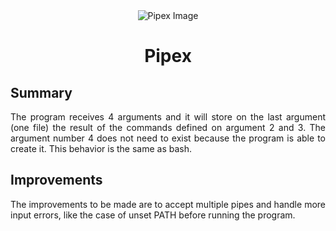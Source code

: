 <div style="text-align: center;">
    <img src="https://www.42porto.com/wp-content/uploads/2024/08/42-Porto-Horizontal.png" alt="Pipex Image" />
    <h1>Pipex</h1>
</div>
<div style="text-align: justify;">
    <h2>Summary</h2>
    <p>
        The program receives 4 arguments and it will store on the last argument (one file) the result of the commands defined on argument 2 and 3. The argument number 4 does not need to exist because the program is able to create it. This behavior is the same as bash.
    </p>
    <h2>Improvements</h2>
    <p>
        The improvements to be made are to accept multiple pipes and handle more input errors, like the case of unset PATH before running the program.
    </p>
</div>